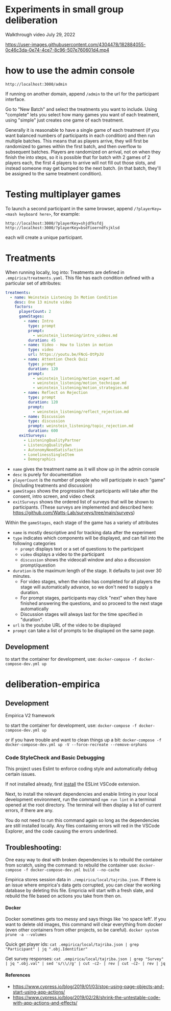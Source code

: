 # Experiments in small group deliberation

Walkthrough video July 29, 2022

https://user-images.githubusercontent.com/4304478/182884055-0c46c3da-0e74-4ce7-8c96-507e760601d4.mp4

# how to use the admin console

```
http://localhost:3000/admin
```

If running on another domain, append `/admin` to the url for the participant interface.

Go to "New Batch" and select the treatments you want to include.
Using "complete" lets you select how many games you want of each treatment, using "simple" just creates one game of each treatment.

Generally it is reasonable to have a single game of each treatment (if you want balanced numbers of participants in each condition)
and then run multiple batches. This means that as players arrive, they will first be randomized to games within the first batch,
and then overflow to subsequent batches. Players are randomized on arrival, not on when they finish the into steps, so it is possible that
for batch with 2 games of 2 players each, the first 4 players to arrive will not fill out those slots, and instead someone may get bumped to
the next batch. (in that batch, they'll be assigned to the same treatment condition).

# Testing multiplayer games

To launch a second participant in the same browser, append `/?playerKey=<mash keyboard here>`, for example:

```
http://localhost:3000/?playerKey=shjdfksfdj
http://localhost:3000/?playerKey=bsdfioerndfsjklsd
```

each will create a unique participant.

# Treatments

When running locally, log into:
Treatments are defined in `.empirica/treatments.yaml`. This file has each condition defined with a particular set of attributes:

```yaml
treatments:
  - name: Weinstein Listening In Motion Condition
    desc: One 13 minute video
    factors:
      playerCount: 2
      gameStages:
        - name: Intro
          type: prompt
          prompt:
            - weinstein_listening/intro_videos.md
          duration: 45
        - name: Video - How to listen in motion
          type: video
          url: https://youtu.be/FNcG-OtPpJU
        - name: Attention Check Quiz
          type: prompt
          duration: 120
          prompt:
            - weinstein_listening/motion_expert.md
            - weinstein_listening/motion_technique.md
            - weinstein_listening/motion_strategies.md
        - name: Reflect on Rejection
          type: prompt
          duration: 120
          prompt:
            - weinstein_listening/reflect_rejection.md
        - name: Discussion
          type: discussion
          prompt: weinstein_listening/topic_rejection.md
          duration: 600
      exitSurveys:
        - ListeningQualityPartner
        - ListeningQualityOwn
        - AutonomyNeedSatisfaction
        - LonelinessSingleItem
        - Demographics
```

- `name` gives the treatment name as it will show up in the admin console
- `desc` is purely for documentation
- `playerCount` is the number of people who will participate in each "game" (including treatments and discussion)
- `gameStages` shows the progression that participants will take after the consent, intro screen, and video check
- `exitSurveys` shows the ordered list of surveys that will be shown to participants. (These surveys are implemented and described here: https://github.com/Watts-Lab/surveys/tree/main/surveys)

Within the `gameStages`, each stage of the game has a variety of attributes

- `name` is mostly descriptive and for tracking data after the experiment
- `type` indicates which components will be displayed, and can fall into the following categories
  - `prompt` displays text or a set of questions to the participant
  - `video` displays a video to the participant
  - `discussion` shows the videocall window and also a discussion prompt/question
- `duration` is the maximum length of the stage. It defaults to just over 30 minutes.
  - For video stages, when the video has completed for all players the stage will automatically advance, so we don't need to supply a duration.
  - For prompt stages, participants may click "next" when they have finished answering the questions, and so proceed to the next stage automatically
  - Discussion stages will always last for the time specified in "duration".
- `url` is the youtube URL of the video to be displayed
- `prompt` can take a list of prompts to be displayed on the same page.

## Development

to start the container for development, use:
`docker-compose -f docker-compose-dev.yml up`

# deliberation-empirica

## Development

Empirica V2 framework

to start the container for development, use:
`docker-compose -f docker-compose-dev.yml up`

or if you have trouble and want to clean things up a bit:
`docker-compose -f docker-compose-dev.yml up -V --force-recreate --remove-orphans`

### Code StyleCheck and Basic Debugging

This project uses Eslint to enforce coding style and automatically debug certain issues.

If not installed already, first [install](https://marketplace.visualstudio.com/items?itemName=dbaeumer.vscode-eslint) the ESLint VSCode extension.

Next, to install the relevant dependencies and enable linting in your local development environment, run the command `npm run lint` in a terminal opened at the root directory. The terminal will then display a list of current errors, if there are any.

You do not need to run this command again so long as the dependencies are still installed locally. Any files containing errors will red in the VSCode Explorer, and the code causing the errors underlined.

## Troubleshooting:

One easy way to deal with broken dependencies is to rebuild the container from scratch, using the command:
to rebuild the container use:
`docker-compose -f docker-compose-dev.yml build --no-cache`

Empirica stores session data in `./empirica/local/tajriba.json`.
If there is an issue where empirica's data gets corrupted, you can clear the working database
by deleting this file. Empricia will start with a fresh slate, and rebuild the file based on
actions you take from then on.

#### Docker

Docker sometimes gets too messy and says things like 'no space left'. If you want to delete old images, this command will clear everything from docker (even other containers from other projects, so be careful).
`docker system prune -a --volumes`

Quick get player ids:
`cat .empirica/local/tajriba.json | grep "Participant" | jq ".obj.Identifier"`

Get survey responses:
`cat .empirica/local/tajriba.json | grep "Survey" | jq ".obj.val" | sed 's/\\//g' | cut -c2- | rev | cut -c2- | rev | jq`

#### References

- https://www.cypress.io/blog/2019/01/03/stop-using-page-objects-and-start-using-app-actions/
- https://www.cypress.io/blog/2019/02/28/shrink-the-untestable-code-with-app-actions-and-effects/
